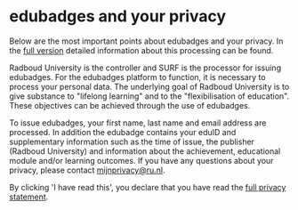 # edubadges and your privacy

Below are the most important points about edubadges and your privacy. In the [full version](https://raw.githubusercontent.com/edubadges/privacy/master/radboud-universiteit/edubadges-nonformal-text-en.md) detailed information about this processing can be found.

Radboud University is the controller and SURF is the processor for issuing edubadges. For the edubadges platform to function, it is necessary to process your personal data. The underlying goal of Radboud University is to give substance to "lifelong learning" and to the "flexibilisation of education". These objectives can be achieved through the use of edubadges.

To issue edubadges, your first name, last name and email address are processed. In addition the edubadge contains your eduID and supplementary information such as the time of issue, the publisher (Radboud University) and information about the achievement, educational module and/or learning outcomes. If you have any questions about your privacy, please contact [mijnprivacy@ru.nl](mailto:mijnprivacy@ru.nl).

By clicking 'I have read this', you declare that you have read the [full privacy statement](https://raw.githubusercontent.com/edubadges/privacy/master/radboud-universiteit/edubadges-nonformal-text-en.md).